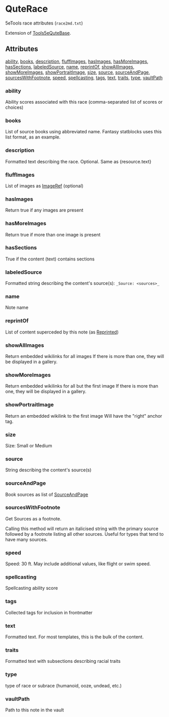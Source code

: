 # QuteRace

5eTools race attributes (`race2md.txt`)

Extension of [Tools5eQuteBase](Tools5eQuteBase.md).

## Attributes

[ability](#ability), [books](#books), [description](#description), [fluffImages](#fluffimages), [hasImages](#hasimages), [hasMoreImages](#hasmoreimages), [hasSections](#hassections), [labeledSource](#labeledsource), [name](#name), [reprintOf](#reprintof), [showAllImages](#showallimages), [showMoreImages](#showmoreimages), [showPortraitImage](#showportraitimage), [size](#size), [source](#source), [sourceAndPage](#sourceandpage), [sourcesWithFootnote](#sourceswithfootnote), [speed](#speed), [spellcasting](#spellcasting), [tags](#tags), [text](#text), [traits](#traits), [type](#type), [vaultPath](#vaultpath)


### ability

Ability scores associated with this race (comma-separated list of scores or choices)

### books

List of source books using abbreviated name. Fantasy statblocks uses this list format, as an example.

### description

Formatted text describing the race. Optional. Same as {resource.text}

### fluffImages

List of images as [ImageRef](../ImageRef.md) (optional)

### hasImages

Return true if any images are present

### hasMoreImages

Return true if more than one image is present

### hasSections

True if the content (text) contains sections

### labeledSource

Formatted string describing the content's source(s): `_Source: <sources>_`

### name

Note name

### reprintOf

List of content superceded by this note (as [Reprinted](../Reprinted.md))

### showAllImages

Return embedded wikilinks for all images
If there is more than one, they will be displayed in a gallery.

### showMoreImages

Return embedded wikilinks for all but the first image
If there is more than one, they will be displayed in a gallery.

### showPortraitImage

Return an embedded wikilink to the first image
Will have the "right" anchor tag.

### size

Size: Small or Medium

### source

String describing the content's source(s)

### sourceAndPage

Book sources as list of [SourceAndPage](../SourceAndPage.md)

### sourcesWithFootnote

Get Sources as a footnote.

Calling this method will return an italicised string with the primary source
followed by a footnote listing all other sources. Useful for types
that tend to have many sources.

### speed

Speed: 30 ft. May include additional values, like flight or swim speed.

### spellcasting

Spellcasting ability score

### tags

Collected tags for inclusion in frontmatter

### text

Formatted text. For most templates, this is the bulk of the content.

### traits

Formatted text with subsections describing racial traits

### type

type of race or subrace (humanoid, ooze, undead, etc.)

### vaultPath

Path to this note in the vault
